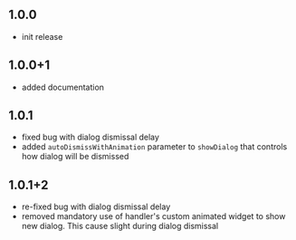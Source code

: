 ## 1.0.0

* init release

## 1.0.0+1

* added documentation

## 1.0.1

* fixed bug with dialog dismissal delay
* added `autoDismissWithAnimation` parameter to `showDialog` that controls how dialog will be dismissed

## 1.0.1+2

* re-fixed bug with dialog dismissal delay
* removed mandatory use of handler's custom animated widget to show new dialog. This cause slight during dialog dismissal